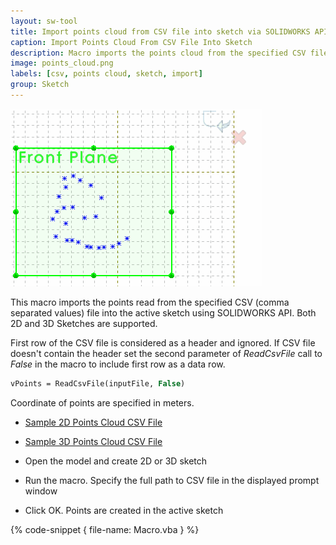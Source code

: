 ```yaml
---
layout: sw-tool
title: Import points cloud from CSV file into sketch via SOLIDWORKS API
caption: Import Points Cloud From CSV File Into Sketch
description: Macro imports the points cloud from the specified CSV file into the active 2D or 3D Sketch using SOLIDWORKS API
image: points_cloud.png
labels: [csv, points cloud, sketch, import]
group: Sketch
---
```

![Points cloud in the sketch](points_cloud.png)

This macro imports the points read from the specified CSV (comma separated values) file into the active sketch using SOLIDWORKS API. Both 2D and 3D Sketches are supported.

First row of the CSV file is considered as a header and ignored. If CSV file doesn't contain the header set the second parameter of *ReadCsvFile* call to *False* in the macro to include first row as a data row.

~~~ vb
vPoints = ReadCsvFile(inputFile, False)
~~~

Coordinate of points are specified in meters.

* [Sample 2D Points Cloud CSV File](points_2d.csv)
* [Sample 3D Points Cloud CSV File](points_3d.csv)

* Open the model and create 2D or 3D sketch
* Run the macro. Specify the full path to CSV file in the displayed prompt window
* Click OK. Points are created in the active sketch

{% code-snippet { file-name: Macro.vba } %}
